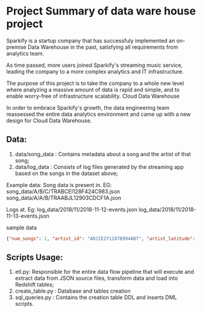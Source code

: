 
# Project Summary of data ware house project

Sparkify is a startup company that has successfuly implemented an on-premise Data Warehouse in the past, satisfying all requirements from analytics team.

As time passed, more users joined Sparkify's streaming music service, leading the company to a more complex analytics and IT infrastructure.

The purpose of this project is to take the company to a whole new level where analyzing a massive amount of data is rapid and simple, and to enable worry-free of infrastructure scalability.
Cloud Data Warehouse

In order to embrace Sparkify's growth, the data engineering team reassessed the entire data analytics environment and came up with a new design for Cloud Data Warehouse.

## Data:
1. data/song_data : Contains metadata about a song and the artist of that song;
2. data/log_data : Consists of log files generated by the streaming app based on the songs in the dataset above;

Example data:
Song data is present in. EG:
    song_data/A/B/C/TRABCEI128F424C983.json
    song_data/A/A/B/TRAABJL12903CDCF1A.json

Logs at. Eg:
    log_data/2018/11/2018-11-12-events.json
    log_data/2018/11/2018-11-13-events.json


sample data
```json
{"num_songs": 1, "artist_id": "ARJIE2Y1187B994AB7", "artist_latitude": null, "artist_longitude": null, "artist_location": "", "artist_name": "Line Renaud", "song_id": "SOUPIRU12A6D4FA1E1", "title": "Der Kleine Dompfaff", "duration": 152.92036, "year": 0}
```

## Scripts Usage:

1. etl.py: Responsible for the entire data flow pipeline that will execute and extract data from JSON source files, transform data and load into Redshift tables;
2. create_table.py : Database and tables creation
3. sql_queries.py : Contains the creation table DDL and inserts DML scripts.



